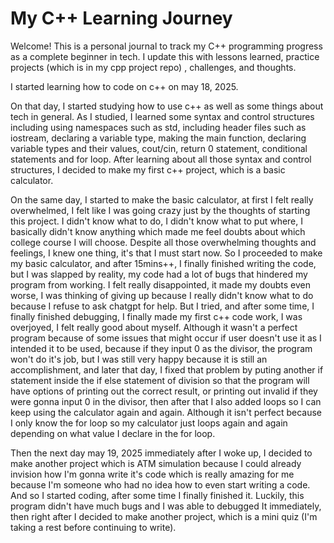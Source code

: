 # My C++ Learning Journey

Welcome! This is a personal journal to track my C++ programming progress as a complete beginner in tech. I update this with lessons learned, practice projects (which is in my cpp project repo) , challenges, and thoughts.


I started learning how to code on c++ on may 18, 2025.

On that day, I started studying how to use c++ as well as some things about tech in general. As I studied, I learned some syntax and control structures including using namespaces such as std, including header files such as iostream, declaring a variable type, making the main function, declaring variable types and their values, cout/cin, return 0 statement, conditional statements and for loop. After learning about all those syntax and control structures, I decided to make my first c++ project, which is a basic calculator.

On the same day, I started to make the basic calculator, at first I felt really overwhelmed, I felt like I was going crazy just by the thoughts of starting this project. I didn't know what to do, I didn't know what to put where, I basically didn't know anything which made me feel doubts about which college course I will choose. Despite all those overwhelming thoughts and feelings, I knew one thing, it's that I must start now. So I proceeded to make my basic calculator, and after 15mins++, I finally finished writing the code, but I was slapped by reality, my code had a lot of bugs that hindered my program from working. I felt really disappointed, it made my doubts even worse, I was thinking of giving up because I really didn't know what to do because I refuse to ask chatgpt for help. But I tried, and after some time, I finally finished debugging, I finally made my first c++ code work, I was overjoyed, I felt really good about myself. Although it wasn't a perfect program because of some issues that might occur if user doesn't use it as I intended it to be used, because if they input 0 as the divisor, the program won't do it's job, but I was still very happy because it is still an accomplishment, and later that day, I fixed that problem by puting another if statement inside the if else statement of division so that the program will have options of printing out the correct result, or printing out invalid if they were gonna input 0 in the divisor, then after that I also added loops so I can keep using the calculator again and again. Although it isn't perfect because I only know the for loop so my calculator just loops again and again depending on what value I declare in the for loop.

Then the next day may 19, 2025 immediately after I woke up, I decided to make another project which is ATM simulation because I could already invision how I'm gonna write it's code which is really amazing for me because I'm someone who had no idea how to even start writing a code. And so I started coding, after some time I finally finished it. Luckily, this program didn't have much bugs and I was able to debugged It immediately, then right after I decided to make another project, which is a mini quiz   (I'm taking a rest before continuing to write).
